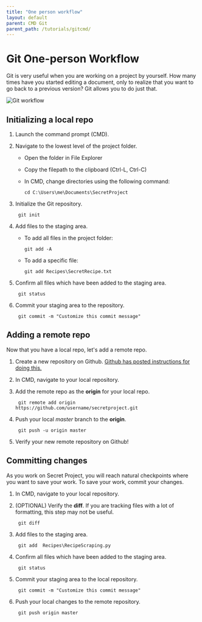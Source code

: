 ```yaml
---
title: "One person workflow"
layout: default
parent: CMD Git
parent_path: /tutorials/gitcmd/
---
```


# Git One-person Workflow
Git is very useful when you are working on a project by yourself. How many times have you started editing a document, only to realize that you want to go back to a previous version? Git allows you to do just that.

![Git workflow](https://github.com/EnergyInsights/Intro-To-Python/blob/master/src/images/git-workflow.png "Logo Title Text 1")

## Initializing a local repo
1. Launch the command prompt (CMD).

2. Navigate to the lowest level of the project folder.
	- Open the folder in File Explorer
	- Copy the filepath to the clipboard (Ctrl-L, Ctrl-C)
	- In CMD, change directories using the following command:

		`cd C:\Users\me\Documents\SecretProject`
3. Initialize the Git repository.

		git init
4. Add files to the staging area.
	- To add all files in the project folder:

		`git add -A`

	- To add a specific file:

		`git add Recipes\SecretRecipe.txt`
5. Confirm all files which have been added to the staging area.

		git status
6. Commit your staging area to the repository.

		git commit -m "Customize this commit message"

## Adding a remote repo
Now that you have a local repo, let's add a remote repo.

1. Create a new repository on Github. [Github has posted instructions for doing this.](https://help.github.com/en/github/getting-started-with-github/create-a-repo)
2. In CMD, navigate to your local repository.
3. Add the remote repo as the **origin** for your local repo.

		git remote add origin https://github.com/username/secretproject.git
4. Push your local *master* branch to the **origin**.

		git push -u origin master
5. Verify your new remote repository on Github!

## Committing changes
As you work on Secret Project, you will reach natural checkpoints where you want to save your work. To save your work, commit your changes.

1. In CMD, navigate to your local repository.
2. (OPTIONAL) Verify the **diff**. If you are tracking files with a lot of formatting, this step may not be useful.

		git diff
3. Add files to the staging area.

		git add  Recipes\RecipeScraping.py
4. Confirm all files which have been added to the staging area.

		git status
5. Commit your staging area to the local repository.

		git commit -m "Customize this commit message"
6. Push your local changes to the remote repository.

		git push origin master